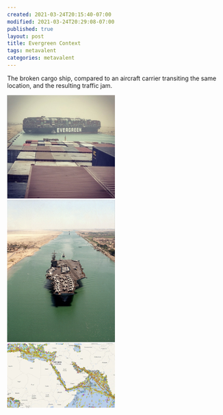 ```yaml
---
created: 2021-03-24T20:15:40-07:00
modified: 2021-03-24T20:29:08-07:00
published: true
layout: post
title: Evergreen Context
tags: metavalent
categories: metavalent
---
```

<head>
<style>
img {
  margin-left: auto;
  margin-right: auto;
}
</style>
</head>

The broken cargo ship, compared to an aircraft carrier transiting the same location, and the resulting traffic jam.

<img src="/assets/images/image_picker4088370503932854072.jpg" style="width:50%">
<br />
<img src="/assets/images/image_picker8308888842325699576.jpg" style="width:50%">
<br />
<img src="/assets/images/image_picker1424403435638129475.jpg" style="width:50%">

